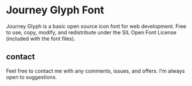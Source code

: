 # Journey Glyph Font
Journey Glyph is a basic open source icon font for web development.
Free to use, copy, modify, and redistribute under the SIL Open Font License (included with the font files).

## contact
Feel free to contact me with any comments, issues, and offers.
I'm always open to suggestions.
